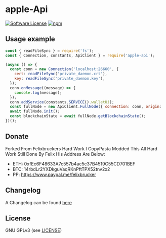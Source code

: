 apple-Api
======

[![Software License](https://img.shields.io/badge/license-GPL--3.0-brightgreen.svg?style=flat-square)](LICENSE)
[![npm](https://img.shields.io/npm/v/apple-api.svg?style=flat-square)](https://registry.npmjs.org/apple-api)

## Usage example

```js
const { readFileSync } = require('fs');
const { Connection, constants, ApiClient } = require('apple-api');

(async () => {
  const conn = new Connection('localhost:26660', {
    cert: readFileSync('private_daemon.crt'),
    key: readFileSync('private_daemon.key'),
  });
  conn.onMessage((message) => {
    console.log(message);
  });
  conn.addService(constants.SERVICE().walletUi);
  const fullNode = new ApiClient.FullNode({ connection: conn, origin: 'my-cool-service' });
  await fullNode.init();
  const blockchainState = await fullNode.getBlockchainState();
})();
```

## Donate

Forked From Felixbruckers Hard Work I CopyPasta Modded This All Hard Work Still Done By Felix His Address Are Below:
- ETH: 0xfEc6F48633A7c557b4ac5c37B4519C55CD701BEF
- BTC: 14rbdLr2YXDkguVaqRKnPftTPX52tnv2x2
- PP: https://www.paypal.me/felixbrucker

## Changelog

A Changelog can be found [here](https://github.com/MinerGreggy/apple-api/blob/master/CHANGELOG.md)

## License

GNU GPLv3 (see [LICENSE](https://github.com/MinerGreggy/apple-api/blob/master/LICENSE))
